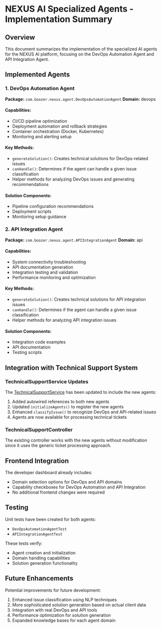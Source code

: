 # NEXUS AI Specialized Agents - Implementation Summary

## Overview
This document summarizes the implementation of the specialized AI agents for the NEXUS AI platform, focusing on the DevOps Automation Agent and API Integration Agent.

## Implemented Agents

### 1. DevOps Automation Agent
**Package:** `com.boozer.nexus.agent.DevOpsAutomationAgent`
**Domain:** devops

#### Capabilities:
- CI/CD pipeline optimization
- Deployment automation and rollback strategies
- Container orchestration (Docker, Kubernetes)
- Monitoring and alerting setup

#### Key Methods:
- `generateSolution()`: Creates technical solutions for DevOps-related issues
- `canHandle()`: Determines if the agent can handle a given issue classification
- Helper methods for analyzing DevOps issues and generating recommendations

#### Solution Components:
- Pipeline configuration recommendations
- Deployment scripts
- Monitoring setup guidance

### 2. API Integration Agent
**Package:** `com.boozer.nexus.agent.APIIntegrationAgent`
**Domain:** api

#### Capabilities:
- System connectivity troubleshooting
- API documentation generation
- Integration testing and validation
- Performance monitoring and optimization

#### Key Methods:
- `generateSolution()`: Creates technical solutions for API integration issues
- `canHandle()`: Determines if the agent can handle a given issue classification
- Helper methods for analyzing API integration issues

#### Solution Components:
- Integration code examples
- API documentation
- Testing scripts

## Integration with Technical Support System

### TechnicalSupportService Updates
The [TechnicalSupportService](file:///d%3A/OneDrive/Desktop/Boozer_App_Main/nexus/src/main/java/com/boozer/nexus/service/TechnicalSupportService.java#L12-L108) has been updated to include the new agents:

1. Added autowired references to both new agents
2. Updated `initializeAgents()` to register the new agents
3. Enhanced `classifyIssue()` to recognize DevOps and API-related issues
4. Agents are now available for processing technical tickets

### TechnicalSupportController
The existing controller works with the new agents without modification since it uses the generic ticket processing approach.

## Frontend Integration
The developer dashboard already includes:
- Domain selection options for DevOps and API domains
- Capability checkboxes for DevOps Automation and API Integration
- No additional frontend changes were required

## Testing
Unit tests have been created for both agents:
- `DevOpsAutomationAgentTest`
- `APIIntegrationAgentTest`

These tests verify:
- Agent creation and initialization
- Domain handling capabilities
- Solution generation functionality

## Future Enhancements
Potential improvements for future development:
1. Enhanced issue classification using NLP techniques
2. More sophisticated solution generation based on actual client data
3. Integration with real DevOps and API tools
4. Performance optimization for solution generation
5. Expanded knowledge bases for each agent domain